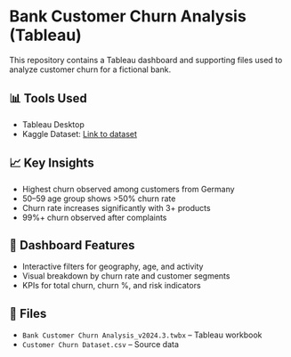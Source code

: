 # Bank Customer Churn Analysis (Tableau)

This repository contains a Tableau dashboard and supporting files used to analyze customer churn for a fictional bank.

## 📊 Tools Used
- Tableau Desktop
- Kaggle Dataset: [Link to dataset]([https://www.kaggle.com/datasets/willianoliveiragibin/customer-churn?resource=download])

## 📈 Key Insights
- Highest churn observed among customers from Germany
- 50–59 age group shows >50% churn rate
- Churn rate increases significantly with 3+ products
- 99%+ churn observed after complaints

## 🧠 Dashboard Features
- Interactive filters for geography, age, and activity
- Visual breakdown by churn rate and customer segments
- KPIs for total churn, churn %, and risk indicators

## 📁 Files
- `Bank Customer Churn Analysis_v2024.3.twbx` – Tableau workbook
- `Customer Churn Dataset.csv` – Source data
